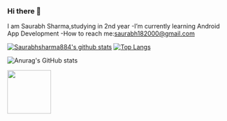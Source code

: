 ### Hi there 👋
I am Saurabh Sharma,studying in 2nd year
-I’m currently learning Android App Development
-How to reach me:saurabh182000@gmail.com


<!--
**Saurabhsharma884/Saurabhsharma884** is a ✨ _special_ ✨ repository because its `README.md` (this file) appears on your GitHub profile.

Here are some ideas to get you started:

- 🔭 I’m currently working on ...
- 🌱 I’m currently learning ...
- 👯 I’m looking to collaborate on ...
- 🤔 I’m looking for help with ...
- 💬 Ask me about ...
- 📫 How to reach me: ...
- 😄 Pronouns: ...
- ⚡ Fun fact: ...
-->
[![Saurabhsharma884's github stats](https://github-readme-stats.vercel.app/api?username=Saurabhsharma884)](https://github.com/Saurabhsharma884/github-readme-stats)
[![Top Langs](https://github-readme-stats.vercel.app/api/top-langs/?username=Saurabhsharma884&layout=compact)](https://github.com/Saurabhsharma884/github-readme-stats)

![Anurag's GitHub stats](https://github-readme-stats.vercel.app/api?username=anuraghazra&show_icons=true)



<!--[![Saurabhsharma884's DEV Profile](https://d2fltix0v2e0sb.cloudfront.net/dev-badge.svg)](https://dev.to/saurabhsharma884)-->
<!-- ![Top Langs](https://github-readme-stats.vercel.app/api/top-langs/?username=Saurabhsharma884&langs_count=5) -->
    
<img src="https://d2fltix0v2e0sb.cloudfront.net/dev-badge.svg" width="100">
